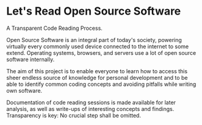 # Let's Read Open Source Software

A Transparent Code Reading Process.

Open Source Software is an integral part of today's society, powering
virtually every commonly used device connected to the internet to some
extend. Operating systems, browsers, and servers use a lot of open
source software internally.

The aim of this project is to enable everyone to learn how to access
this sheer endless source of knowledge for personal development and to
be able to identify common coding concepts and avoiding pitfalls while
writing own software.

Documentation of code reading sessions is made available for later
analysis, as well as write-ups of interesting concepts and findings.
Transparency is key: No crucial step shall be omitted.
